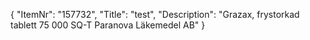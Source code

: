 {
  "ItemNr": "157732",
  "Title": "test",
  "Description": "Grazax, frystorkad tablett 75 000 SQ-T Paranova Läkemedel AB"
}